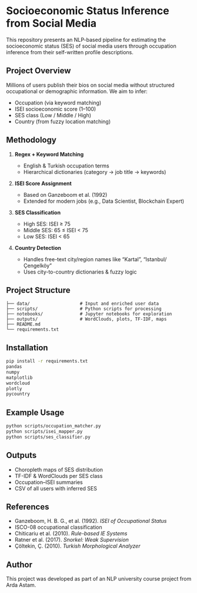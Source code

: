 #  Socioeconomic Status Inference from Social Media

This repository presents an NLP-based pipeline for estimating the socioeconomic status (SES) of social media users through occupation inference from their self-written profile descriptions.



##  Project Overview

Millions of users publish their bios on social media without structured occupational or demographic information. We aim to infer:
- Occupation (via keyword matching)
- ISEI socioeconomic score (1–100)
- SES class (Low / Middle / High)
- Country (from fuzzy location matching)



##  Methodology

1. **Regex + Keyword Matching**  
   - English & Turkish occupation terms  
   - Hierarchical dictionaries (category → job title → keywords)

2. **ISEI Score Assignment**  
   - Based on Ganzeboom et al. (1992)  
   - Extended for modern jobs (e.g., Data Scientist, Blockchain Expert)

3. **SES Classification**  
   - High SES: ISEI ≥ 75  
   - Middle SES: 65 ≤ ISEI < 75  
   - Low SES: ISEI < 65

4. **Country Detection**  
   - Handles free-text city/region names like “Kartal”, “Istanbul/Çengelköy”  
   - Uses city-to-country dictionaries & fuzzy logic



##  Project Structure

```
├── data/                   # Input and enriched user data
├── scripts/                # Python scripts for processing
├── notebooks/              # Jupyter notebooks for exploration
├── outputs/                # WordClouds, plots, TF-IDF, maps
├── README.md
└── requirements.txt
```



##  Installation

```bash
pip install -r requirements.txt
pandas
numpy
matplotlib
wordcloud
plotly
pycountry
```


##  Example Usage

```bash
python scripts/occupation_matcher.py
python scripts/isei_mapper.py
python scripts/ses_classifier.py
```



##  Outputs

-  Choropleth maps of SES distribution  
-  TF-IDF & WordClouds per SES class  
-  Occupation–ISEI summaries  
-  CSV of all users with inferred SES



##  References

- Ganzeboom, H. B. G., et al. (1992). *ISEI of Occupational Status*  
- ISCO-08 occupational classification  
- Chiticariu et al. (2010). *Rule-based IE Systems*  
- Ratner et al. (2017). *Snorkel: Weak Supervision*  
- Çöltekin, Ç. (2010). *Turkish Morphological Analyzer*



##  Author

This project was developed as part of an NLP university course project from Arda Astam.
